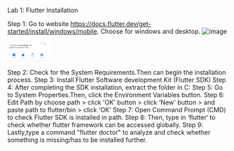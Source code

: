 Lab 1: Flutter Installation

Step 1: Go to website https://docs.flutter.dev/get-started/install/windows/mobile. Choose for windows and desktop.
![image](https://github.com/addff/2310-ICT602/assets/130625491/35693cd7-3a92-4fb9-a037-3ea29b37fc2c)

<img src="https://github.com/addff/2310-ICT602/blob/main/M3CS2666A/Team%203%20-%20Laksa/Lab%20Work%201/Gambar%20Lab%201/step1.1.PNG
" alt="image" width="100" height="auto">


Step 2: Check for the System Requirements.Then can begin the installation process.
Step 3: Install Flutter Software development Kit (Flutter SDK)
Step 4: After completing the SDK installation, extract the folder in C:
Step 5: Go to System Properties.Then, click the Environment Variables button.
Step 6: Edit Path by choose path > click 'OK' button > click 'New' button > and paste path to flutter/bin > click 'OK'
Step 7: Open Command Prompt (CMD) to check Flutter SDK is installed in path.
Step 8:  Then, type in ‘flutter‘ to check whether flutter framework can be accessed globally.
Step 9: Lastly,type a command "flutter doctor" to analyze and check whether something is missing/has to be installed further.
